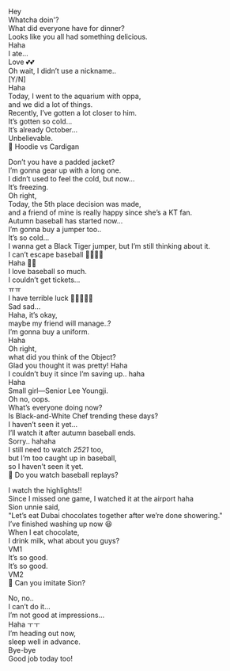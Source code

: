 Hey  
Whatcha doin'?  
What did everyone have for dinner?  
Looks like you all had something delicious.  
Haha  
I ate...  
Love 💕💕  
Oh wait, I didn’t use a nickname..  
[Y/N]  
Haha  
Today, I went to the aquarium with oppa,  
and we did a lot of things.  
Recently, I’ve gotten a lot closer to him.  
It’s gotten so cold...  
It’s already October...  
Unbelievable.  
🌊 Hoodie vs Cardigan

Don’t you have a padded jacket?  
I’m gonna gear up with a long one.  
I didn’t used to feel the cold, but now…  
It’s freezing.  
Oh right,  
Today, the 5th place decision was made,  
and a friend of mine is really happy since she’s a KT fan.  
Autumn baseball has started now...  
I’m gonna buy a jumper too..  
It’s so cold...  
I wanna get a Black Tiger jumper, but I’m still thinking about it.  
I can’t escape baseball 🫠🫠🫠🫠  
Haha 🥰🥰  
I love baseball so much.  
I couldn’t get tickets...  
ㅠㅠ  
I have terrible luck 💩💩💩💩💩  
Sad sad...  
Haha, it’s okay,  
maybe my friend will manage..?  
I’m gonna buy a uniform.  
Haha  
Oh right,  
what did you think of the Object?  
Glad you thought it was pretty! Haha  
I couldn’t buy it since I’m saving up.. haha  
Haha  
Small girl—Senior Lee Youngji.  
Oh no, oops.  
What’s everyone doing now?  
Is Black-and-White Chef trending these days?  
I haven’t seen it yet...  
I’ll watch it after autumn baseball ends.  
Sorry.. hahaha  
I still need to watch _2521_ too,  
but I’m too caught up in baseball,  
so I haven’t seen it yet.  
🌊 Do you watch baseball replays?

I watch the highlights!!  
Since I missed one game, I watched it at the airport haha  
Sion unnie said,  
"Let’s eat Dubai chocolates together after we’re done showering."  
I’ve finished washing up now 😆  
When I eat chocolate,  
I drink milk, what about you guys?  
VM1  
It’s so good.  
It’s so good.  
VM2  
🌊 Can you imitate Sion?

No, no..  
I can’t do it...  
I’m not good at impressions...  
Haha ㅜㅜ  
I’m heading out now,  
sleep well in advance.  
Bye-bye  
Good job today too!